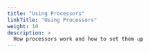 ```yaml
---
title: "Using Processors"
linkTitle: "Using Processors"
weight: 10
description: >
  How processors work and how to set them up
---
```

